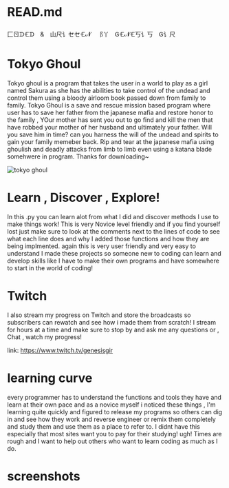 # READ.md
⼕ㄖᗪ🝗ᗪ & 山尺讠セセ🝗𝓝 ⻏丫 Ꮆ🝗𝓝🝗丂讠丂 Ꮆ讠尺
# Tokyo Ghoul
Tokyo ghoul is a program that takes the user in a world 
to play as a girl named Sakura as she has the abilities to take control of the undead and control them using a 
bloody airloom book passed down from family to family. Tokyo Ghoul is a save and rescue mission based program where
user has to save her father from the japanese mafia and restore honor to the family , YOur mother has sent you out to
go find and kill the men that have robbed your mother of her husband and ultimately your father. Will you save him in time?
can you harness the will of the undead and spirits to gain your family memeber back. Rip and tear at the japanese mafia
using ghoulish and deadly attacks from limb to limb even using a katana blade somehwere in program. Thanks for downloading~ 

![tokyo ghoul](https://user-images.githubusercontent.com/87259615/131308606-c869162e-a23f-4d08-97cd-af8a0c5db020.jpg)


# Learn , Discover , Explore!
In this .py you can learn alot from what I did and discover methods I use to make things work! This is very Novice level friendly
and if you find yourself lost just make sure to look at the comments next to the lines of code to see what each line does and why 
I added those functions and how they are being implmented. again this is very user friendly and very easy to understand I made
these projects so someone new to coding can learn and develop skills like I have to make their own programs and have somewhere to
start in the world of coding!

# Twitch
I also stream my progress on Twitch and store the broadcasts so subscribers can rewatch and see how i made them from scratch! I stream for hours
at a time and make sure to stop by and ask me any questions or , Chat , watch my progress!

link: https://www.twitch.tv/genesisgir 
# learning curve
every programmer has to understand the functions and tools they have and learn at their own pace and as a novice myself i noticed these
things , I'm learning quite quickly and figured to release my programs so others can dig in and see how they work and reverse engineer
or remix them completely and study them and use them as a place to refer to. I didnt have this especially that most sites want you to 
pay for their studying! ugh! Times are rough and I want to help out others who want to learn coding as much as I do.
# screenshots
